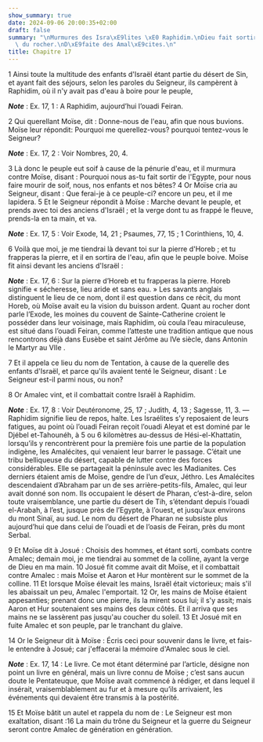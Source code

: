 ```yaml
---
show_summary: true
date: 2024-09-06 20:00:35+02:00
draft: false
summary: "\nMurmures des Isra\xE9lites \xE0 Raphidim.\nDieu fait sortir l\u2019eau\
  \ du rocher.\nD\xE9faite des Amal\xE9cites.\n"
title: Chapitre 17
---
```





1 Ainsi toute la multitude des enfants d'Israël étant partie du désert de Sin, et ayant fait des séjours, selon les paroles du Seigneur, ils campèrent à Raphidim, où il n'y avait pas d'eau à boire pour le peuple,

***Note*** :  Ex. 17, 1 : A Raphidim, aujourd’hui l’ouadi Feiran.

2 Qui querellant Moïse, dit : Donne-nous de l'eau, afin que nous buvions. Moïse leur répondit: Pourquoi me querellez-vous? pourquoi tentez-vous le Seigneur?

***Note*** :  Ex. 17, 2 : Voir Nombres, 20, 4.

3 Là donc le peuple eut soif à cause de la pénurie d'eau, et il murmura contre Moïse, disant : Pourquoi nous as-tu fait sortir de l'Egypte, pour nous faire mourir de soif, nous, nos enfants et nos bêtes? 4 Or Moïse cria au Seigneur, disant : Que ferai-je à ce peuple-ci? encore un peu, et il me lapidera. 5 Et le Seigneur répondit à Moïse : Marche devant le peuple, et prends avec toi des anciens d'Israël ; et la verge dont tu as frappé le fleuve, prends-la en ta main, et va.

***Note*** :  Ex. 17, 5 : Voir Exode, 14, 21 ; Psaumes, 77, 15 ; 1 Corinthiens, 10, 4.

6 Voilà que moi, je me tiendrai là devant toi sur la pierre d'Horeb ; et tu frapperas la pierre, et il en sortira de l'eau, afin que le peuple boive. Moïse fit ainsi devant les anciens d'Israël :

***Note*** :  Ex. 17, 6 : Sur la pierre d’Horeb et tu frapperas la pierre. Horeb signifie « sécheresse, lieu aride et sans eau. » Les savants anglais distinguent le lieu de ce nom, dont il est question dans ce récit, du mont Horeb, où Moïse avait eu la vision du buisson ardent. Quant au rocher dont parle l’Exode, les moines du couvent de Sainte-Catherine croient le posséder dans leur voisinage, mais Raphidim, où coula l’eau miraculeuse, est situé dans l’ouadi Feiran, comme l’atteste une tradition antique que nous rencontrons déjà dans Eusèbe et saint Jérôme au IVe siècle, dans Antonin le Martyr au VIIe .

7 Et il appela ce lieu du nom de Tentation, à cause de la querelle des enfants d'Israël, et parce qu'ils avaient tenté le Seigneur, disant : Le Seigneur est-il parmi nous, ou non?


8 Or Amalec vint, et il combattait contre Israël à Raphidim.

***Note*** :  Ex. 17, 8 : Voir Deutéronome, 25, 17 ; Judith, 4, 13 ; Sagesse, 11, 3. ― Raphidim signifie lieu de repos, halte. Les Israélites s’y reposaient de leurs fatigues, au point où l’ouadi Feiran reçoit l’ouadi Aleyat et est dominé par le Djébel et-Tahounéh, à 5 ou 6 kilomètres au-dessus de Hési-el-Khattatin, lorsqu’ils y rencontrèrent pour la première fois une partie de la population indigène, les Amalécites, qui venaient leur barrer le passage. C’était une tribu belliqueuse du désert, capable de lutter contre des forces considérables. Elle se partageait la péninsule avec les Madianites. Ces derniers étaient amis de Moïse, gendre de l’un d’eux, Jéthro. Les Amalécites descendaient d’Abraham par un de ses arrière-petits-fils, Amalec, qui leur avait donné son nom. Ils occupaient le désert de Pharan, c’est-à-dire, selon toute vraisemblance, une partie du désert de Tih, s’étendant depuis l’ouadi el-Arabah, à l’est, jusque près de l’Egypte, à l’ouest, et jusqu’aux environs du mont Sinaï, au sud. Le nom du désert de
Pharan ne subsiste plus aujourd’hui que dans celui de l’ouadi et de l’oasis de Feiran, près du mont Serbal.

9 Et Moïse dit à Josué : Choisis des hommes, et étant sorti, combats contre Amalec; demain moi, je me tiendrai au sommet de la colline, ayant la verge de Dieu en ma main. 10 Josué fit comme avait dit Moïse, et il combattait contre Amalec : mais Moïse et Aaron et Hur montèrent sur le sommet de la colline. 11 Et lorsque Moïse élevait les mains, Israël était victorieux; mais s'il les abaissait un peu, Amalec l'emportait. 12 Or, les mains de Moïse étaient appesanties; prenant donc une pierre, ils la mirent sous lui; il s'y assit; mais Aaron et Hur soutenaient ses mains des deux côtés. Et il arriva que ses mains ne se lassèrent pas jusqu'au coucher du soleil. 13 Et Josué mit en fuite Amalec et son peuple, par le tranchant du glaive.


14 Or le Seigneur dit à Moïse : Écris ceci pour souvenir dans le livre, et fais-le entendre à Josué; car j'effacerai la mémoire d'Amalec sous le ciel.

***Note*** :  Ex. 17, 14 : Le livre. Ce mot étant déterminé par l’article, désigne non point un livre en général, mais un livre connu de Moïse ; c’est sans aucun doute le Pentateuque, que Moïse avait commencé à rédiger, et dans lequel il insérait, vraisemblablement au fur et à mesure qu’ils arrivaient, les événements qui devaient être transmis à la postérité.


15 Et Moïse bâtit un autel et rappela du nom de : Le Seigneur est mon exaltation, disant :16 La main du trône du Seigneur et la guerre du Seigneur seront contre Amalec de génération en génération.

